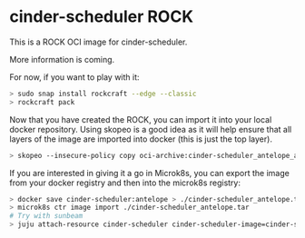 # cinder-scheduler ROCK

This is a ROCK OCI image for cinder-scheduler.

More information is coming.

For now, if you want to play with it:

```bash
> sudo snap install rockcraft --edge --classic
> rockcraft pack
```

Now that you have created the ROCK, you can import it into
your local docker repository. Using skopeo is a good idea as
it will help ensure that all layers of the image are imported
into docker (this is just the top layer).

```bash
> skopeo --insecure-policy copy oci-archive:cinder-scheduler_antelope_amd64.rock docker-daemon:cinder-scheduler:antelope
```

If you are interested in giving it a go in Microk8s, you can
export the image from your docker registry and then into the
microk8s registry:

```bash
> docker save cinder-scheduler:antelope > ./cinder-scheduler_antelope.tar
> microk8s ctr image import ./cinder-scheduler_antelope.tar
# Try with sunbeam
> juju attach-resource cinder-scheduler cinder-scheduler-image=cinder-scheduler:antelope
```
